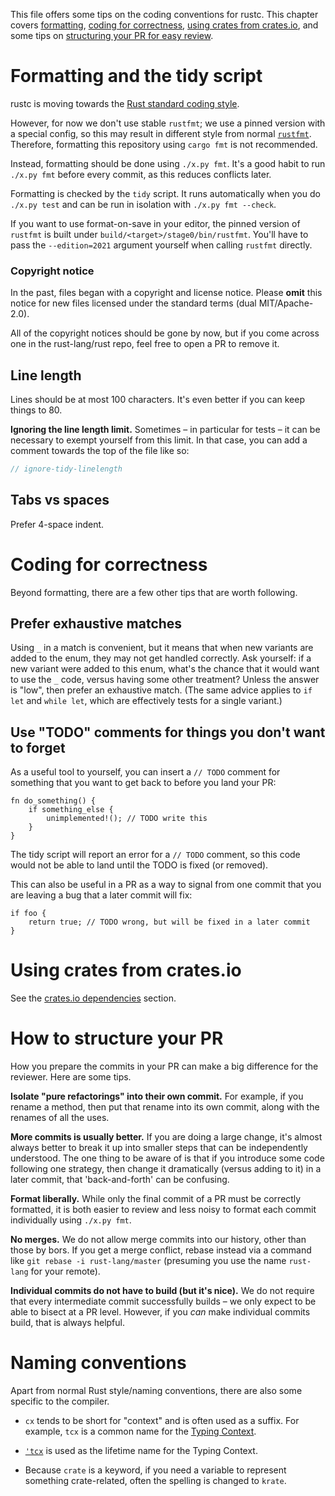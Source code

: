 This file offers some tips on the coding conventions for rustc.  This
chapter covers [formatting](#formatting), [coding for correctness](#cc),
[using crates from crates.io](#cio), and some tips on
[structuring your PR for easy review](#er).

<a name="formatting"></a>

# Formatting and the tidy script

rustc is moving towards the [Rust standard coding style][fmt].

However, for now we don't use stable `rustfmt`; we use a pinned version with a
special config, so this may result in different style from normal [`rustfmt`].
Therefore, formatting this repository using `cargo fmt` is not recommended.

Instead, formatting should be done using `./x.py fmt`. It's a good habit to run
`./x.py fmt` before every commit, as this reduces conflicts later.

Formatting is checked by the `tidy` script. It runs automatically when you do
`./x.py test` and can be run in isolation with `./x.py fmt --check`.

If you want to use format-on-save in your editor, the pinned version of
`rustfmt` is built under `build/<target>/stage0/bin/rustfmt`. You'll have to
pass the <!-- date-check: April 2022 --> `--edition=2021` argument yourself when calling
`rustfmt` directly.

[fmt]: https://github.com/rust-dev-tools/fmt-rfcs
[`rustfmt`]:https://github.com/rust-lang/rustfmt

<a name="copyright"></a>

### Copyright notice

In the past, files began with a copyright and license notice. Please **omit**
this notice for new files licensed under the standard terms (dual
MIT/Apache-2.0).

All of the copyright notices should be gone by now, but if you come across one
in the rust-lang/rust repo, feel free to open a PR to remove it.

## Line length

Lines should be at most 100 characters. It's even better if you can
keep things to 80.

**Ignoring the line length limit.** Sometimes – in particular for
tests – it can be necessary to exempt yourself from this limit. In
that case, you can add a comment towards the top of the file like so:

```rust
// ignore-tidy-linelength
```

## Tabs vs spaces

Prefer 4-space indent.

<a name="cc"></a>

# Coding for correctness

Beyond formatting, there are a few other tips that are worth
following.

## Prefer exhaustive matches

Using `_` in a match is convenient, but it means that when new
variants are added to the enum, they may not get handled correctly.
Ask yourself: if a new variant were added to this enum, what's the
chance that it would want to use the `_` code, versus having some
other treatment?  Unless the answer is "low", then prefer an
exhaustive match. (The same advice applies to `if let` and `while
let`, which are effectively tests for a single variant.)

## Use "TODO" comments for things you don't want to forget

As a useful tool to yourself, you can insert a `// TODO` comment
for something that you want to get back to before you land your PR:

```rust,ignore
fn do_something() {
    if something_else {
        unimplemented!(); // TODO write this
    }
}
```

The tidy script will report an error for a `// TODO` comment, so this
code would not be able to land until the TODO is fixed (or removed).

This can also be useful in a PR as a way to signal from one commit that you are
leaving a bug that a later commit will fix:

```rust,ignore
if foo {
    return true; // TODO wrong, but will be fixed in a later commit
}
```

<a name="cio"></a>

# Using crates from crates.io

See the [crates.io dependencies][crates] section.

<a name="er"></a>

# How to structure your PR

How you prepare the commits in your PR can make a big difference for the
reviewer.  Here are some tips.

**Isolate "pure refactorings" into their own commit.** For example, if
you rename a method, then put that rename into its own commit, along
with the renames of all the uses.

**More commits is usually better.** If you are doing a large change,
it's almost always better to break it up into smaller steps that can
be independently understood. The one thing to be aware of is that if
you introduce some code following one strategy, then change it
dramatically (versus adding to it) in a later commit, that
'back-and-forth' can be confusing.

**Format liberally.** While only the final commit of a PR must be correctly
formatted, it is both easier to review and less noisy to format each commit
individually using `./x.py fmt`.

**No merges.** We do not allow merge commits into our history, other
than those by bors. If you get a merge conflict, rebase instead via a
command like `git rebase -i rust-lang/master` (presuming you use the
name `rust-lang` for your remote).

**Individual commits do not have to build (but it's nice).** We do not
require that every intermediate commit successfully builds – we only
expect to be able to bisect at a PR level. However, if you *can* make
individual commits build, that is always helpful.

# Naming conventions

Apart from normal Rust style/naming conventions, there are also some specific
to the compiler.

- `cx` tends to be short for "context" and is often used as a suffix. For
  example, `tcx` is a common name for the [Typing Context][tcx].

- [`'tcx`][tcx] is used as the lifetime name for the Typing Context.

- Because `crate` is a keyword, if you need a variable to represent something
  crate-related, often the spelling is changed to `krate`.

[tcx]: ./ty.md
[crates]: ./crates-io.md
